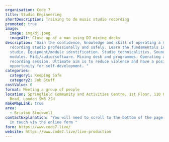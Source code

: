 ```yaml
---
organisation: Code 7
title: Studio Engineering
shortDescription: Training to do music studio recording
promoted: true
image:
  image: img/dj.jpeg
  imageAlt: Close up of a man using DJ mixing decks
description: "Gain the confidence, knowledge and skill of operating a music
  recording studio professionally and safely. Learn the fundamentals in a music
  studio. Equipment/module identification. Studio technicalities. Sounds and
  modules. Midi/audio/software. Mixing desk and programmes. Operating a
  recording session. Ultimate aim is to reduce violence and have a positive
  opportunity for self-development. "
categories:
  category1: Keeping Safe
  category2: Job Stuff
costValue: 0
format: Meeting a group of people
location: Springfield Community and Activities Centre, 1st Floor, 110 Union
  Road, London SW8 2SH
makeMapLink: true
area:
  - Brixton Stockwell
contactExplanation: "You will need to scroll to the bottom of the page and get
  in touch via the online form "
form: https://www.code7.live/
website: https://www.code7.live/live-production
---
```

